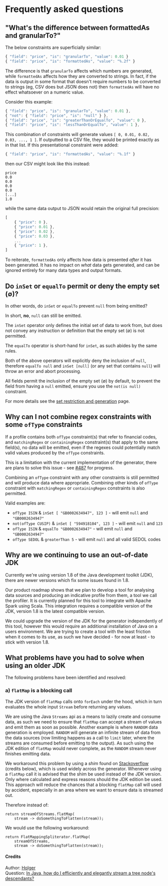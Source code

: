 # Frequently asked questions

## "What's the difference between formattedAs and granularTo?"

The below constraints are superficially similar:

```javascript
{ "field": "price", "is": "granularTo", "value": 0.01 }
{ "field": "price", "is": "formattedAs", "value": "%.2f" }
```

The difference is that `granularTo` affects which numbers are generated, while `formattedAs` affects how they are converted to strings. In fact, if the data is output in some format that doesn't require numbers to be converted to strings (eg, CSV does but JSON does not) then `formattedAs` will have no effect whatsoever on a numeric value.

Consider this example:

```javascript
{ "field": "price", "is": "granularTo", "value": 0.01 },
{ "not": { "field": "price", "is": "null" } },
{ "field": "price", "is": "greaterThanOrEqualTo", "value": 0 },
{ "field": "price", "is": "lessThanOrEqualTo", "value": 1 },
```

This combination of constraints will generate values `[ 0, 0.01, 0.02, 0.03, ..., 1 ]`. If outputted to a CSV file, they would be printed exactly as in that list. If this presentational constraint were added:

```javascript
{ "field": "price", "is": "formattedAs", "value": "%.1f" }
```

then our CSV might look like this instead:
 
```csv
price
0.0
0.0
0.0
0.0
[...]
1.0
```

while the same data output to JSON would retain the original full precision:

```javascript
[
    { "price": 0 },
    { "price": 0.01 },
    { "price": 0.02 },
    { "price": 0.03 },
    ...
    { "price": 1 },
]
```

To reiterate, `formattedAs` only affects how data is presented _after_ it has been generated. It has no impact on _what_ data gets generated, and can be ignored entirely for many data types and output formats. 

## Do `inSet` or `equalTo` permit or deny the empty set (&#8709;)?
In other words, do `inSet` or `equalTo` prevent `null` from being emitted?

In short, **no**, `null` can still be emitted.

The `inSet` operator only defines the initial set of data to work from, but does not convey any instruction or definition that the empty set (&#8709;) is not permitted.

The `equalTo` operator is short-hand for `inSet`, as such abides by the same rules.

Both of the above operators will explicitly deny the inclusion of `null`, therefore `equalTo null` and `inSet [null]` (or any set that contains `null`) will throw an error and abort processing.

All fields permit the inclusion of the empty set (&#8709;) by default, to prevent the field from having a `null` emitted, ensure you use the `not(is null)` constraint.

For more details see the [set restriction and generation](./../generator/docs/SetRestrictionAndGeneration.md) page.

## Why can I not combine regex constraints with some `ofType` constraints

If a profile contains both `ofType` constraint(s) that refer to financial codes, and `matchingRegex` or `containingRegex` constraint(s) that apply to the same field(s), no data will be emitted, even if the regexes could potentially match valid values produced by the `ofType` constraints.

This is a limitation with the current implementation of the generator, there are plans to solve this issue - see [#487](https://github.com/ScottLogic/datahelix/issues/487) for progress. 

Combining an `ofType` constraint with any other constraints is still permitted and will produce data where appropriate.  Combining other kinds of `ofType` constraint with `matchingRegex` or `containingRegex` constraints is also permitted.

Valid examples are:
* `ofType ISIN` & `inSet [ "GB0002634947", 123 ]` - will emit `null` and `"GB0002634947"`
* `not(ofType CUSIP)` & `inSet [ "594918104", 123 ]` - will emit `null` and `123`
* `ofType ISIN` & `equalTo "GB0002634947"` - will emit `null` and `"GB0002634947"`
* `ofType SEDOL` & `greaterThan 5` - will emit `null` and all valid SEDOL codes

## Why are we continuing to use an out-of-date JDK

Currently we're using version 1.8 of the Java development toolkit (JDK), there are newer versions which fix some issues found in 1.8.

Our product roadmap shows that we plan to develop a tool for analysing data sources and producing an indicative profile from them, a tool we call the profiler. It is currently planned for this tool to integrate with Apache Spark using Scala. This integration requires a compatible version of the JDK, version 1.8 is the latest compatible version.

We could upgrade the version of the JDK for the generator independently of this tool, however this would require an additional installation of Java on a users environment. We are trying to create a tool with the least friction when it comes to its use, as such we have decided - for now at least - to stick with version 1.8.

## What problems have you had to solve when using an older JDK

The following problems have been identified and resolved:

### a) `flatMap` is a blocking call 
The JDK version of `flatMap` calls onto `forEach` under the hood, which in turn evaluates the whole input `Stream` before returning any values.

We are using the Java `Streams` api as a means to lazily create and consume data, as such we need to ensure that `flatMap` can accept a stream of values and emit them as soon as possible. Another example is where `RANDOM` data generation is employed. `RANDOM` will generate an infinite stream of data from the data sources (row limiting happens as a call to `limit` later, where the streams are consumed before emitting to the output). As such using the JDK edition of `flatMap` would never complete, as the `RANDOM` stream never finishes emitting data.

We workaround this problem by using a _shim_ found on [Stackoverflow](https://stackoverflow.com/) (credits below), which is used widely across the generator. Whenever using a `flatMap` call it is advised that the shim be used instead of the JDK version. Only where calculated and express reasons should the JDK edition be used. This approach will reduce the chances that a blocking `flatMap` call will used by accident, especially in an area where we want to ensure data is streamed out.

Therefore instead of:

```
return streamOfStreams.flatMap(
    stream -> doSomethingToFlatten(stream));
```

We would use the following workaround:

```
return FlatMappingSpliterator.flatMap(
    streamOfStreams,
    stream -> doSomethingToFlatten(stream));
```

#### Credits
Author: [Holger](https://stackoverflow.com/users/2711488/holger)  
Question: [In Java, how do I efficiently and elegantly stream a tree node's descendants?](https://stackoverflow.com/questions/32749148/in-java-how-do-i-efficiently-and-elegantly-stream-a-tree-nodes-descendants/32767282#32767282)